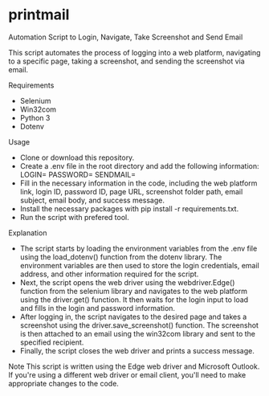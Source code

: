 # printmail
Automation Script to Login, Navigate, Take Screenshot and Send Email

This script automates the process of logging into a web platform, navigating to a specific page, taking a screenshot, and sending the screenshot via email.

Requirements
- Selenium
- Win32com
- Python 3
- Dotenv

Usage
- Clone or download this repository.
- Create a .env file in the root directory and add the following information:
    LOGIN=<Your Web Platform Login>
    PASSWORD=<Your Web Platform Password>
    SENDMAIL=<Email to send the screenshot to>
- Fill in the necessary information in the code, including the web platform link, login ID, password ID, page URL, screenshot folder path, email subject, email body, and success message.
- Install the necessary packages with pip install -r requirements.txt.
- Run the script with prefered tool.

Explanation
 - The script starts by loading the environment variables from the .env file using the load_dotenv() function from the dotenv library. The environment variables are then used to store the login credentials, email address, and other information required for the script.
 - Next, the script opens the web driver using the webdriver.Edge() function from the selenium library and navigates to the web platform using the driver.get() function. It then waits for the login input to load and fills in the login and password information.
 - After logging in, the script navigates to the desired page and takes a screenshot using the driver.save_screenshot() function. The screenshot is then attached to an email using the win32com library and sent to the specified recipient.
 - Finally, the script closes the web driver and prints a success message.

Note
This script is written using the Edge web driver and Microsoft Outlook. If you're using a different web driver or email client, you'll need to make appropriate changes to the code.
